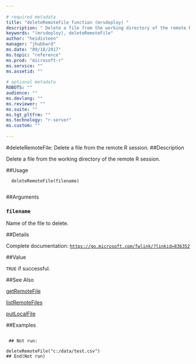 ```yaml
--- 
 
# required metadata 
title: "deleteRemoteFile function (mrsdeploy) " 
description: " Delete a file from the working directory of the remote R session. " 
keywords: "(mrsdeploy), deleteRemoteFile" 
author: "heidisteen" 
manager: "jhubbard" 
ms.date: "09/18/2017" 
ms.topic: "reference" 
ms.prod: "microsoft-r" 
ms.service: "" 
ms.assetid: "" 
 
# optional metadata 
ROBOTS: "" 
audience: "" 
ms.devlang: "" 
ms.reviewer: "" 
ms.suite: "" 
ms.tgt_pltfrm: "" 
ms.technology: "r-server" 
ms.custom: "" 
 
--- 
```

 
 
 
 
 #deleteRemoteFile: Delete a file from the remote R session. 
 ##Description
 
Delete a file from the working directory of the remote R session.
 
 
 ##Usage

```   
  deleteRemoteFile(filename)
 
```
 
 ##Arguments

   
  
 ### `filename`
 Name of the file to delete. 
  
 
 
 ##Details
 
Complete documentation: [`https://go.microsoft.com/fwlink/?linkid=836352`](https://go.microsoft.com/fwlink/?linkid=836352)

 
 
 ##Value
 
`TRUE` if successful.
 
 ##See Also
 
[getRemoteFile](getRemoteFile.md)

[listRemoteFiles](listRemoteFiles.md)

[putLocalFile](putLocalFile.md)
   
 ##Examples

 ```
   
  ## Not run:
 
deleteRemoteFile("c:/data/test.csv")
 ## End(Not run) 
  
 
```
 
